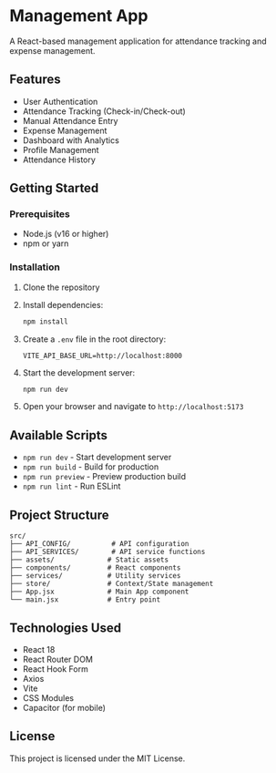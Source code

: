 # Management App

A React-based management application for attendance tracking and expense management.

## Features

- User Authentication
- Attendance Tracking (Check-in/Check-out)
- Manual Attendance Entry
- Expense Management
- Dashboard with Analytics
- Profile Management
- Attendance History

## Getting Started

### Prerequisites

- Node.js (v16 or higher)
- npm or yarn

### Installation

1. Clone the repository
2. Install dependencies:
   ```bash
   npm install
   ```

3. Create a `.env` file in the root directory:
   ```
   VITE_API_BASE_URL=http://localhost:8000
   ```

4. Start the development server:
   ```bash
   npm run dev
   ```

5. Open your browser and navigate to `http://localhost:5173`

## Available Scripts

- `npm run dev` - Start development server
- `npm run build` - Build for production
- `npm run preview` - Preview production build
- `npm run lint` - Run ESLint

## Project Structure

```
src/
├── API_CONFIG/          # API configuration
├── API_SERVICES/        # API service functions
├── assets/             # Static assets
├── components/         # React components
├── services/           # Utility services
├── store/              # Context/State management
├── App.jsx             # Main App component
└── main.jsx            # Entry point
```

## Technologies Used

- React 18
- React Router DOM
- React Hook Form
- Axios
- Vite
- CSS Modules
- Capacitor (for mobile)

## License

This project is licensed under the MIT License.